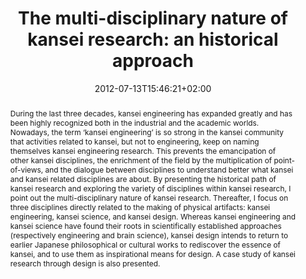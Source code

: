 ---
members: ["PLevy"]
slug: the-multi-disciplinary-nature-of-kansei-research-an-historical-approach
title: "The multi-disciplinary nature of kansei research: an historical approach"
tags: ['kansei', 'interdisciplinarity']
layout: single
searchFilter: Event
publitype: keynote
kansei: true
researchpage: true
research: 
    -  kansei
institution:
    logo: TUe
    short: 'TU/e'
    name: "Eindhoven University of Technology"
    web: "https://www.tue.nl/en/"
    colo: "#c72125"
chaire: false
date: 2012-07-13T15:46:21+02:00
reference: "Lévy, P. (2012). The multi-disciplinary nature of kansei research: an historical approach. Penghu, Taiwan."
abstract: "During the last three decades, kansei engineering has expanded greatly and has been highly recognized both in the industrial and the academic worlds. Nowadays, the term ‘kansei engineering’ is so strong in the kansei community that activities related to kansei, but not to engineering, keep on naming themselves kansei engineering research. This prevents the emancipation of other kansei disciplines, the enrichment of the field by the multiplication of point-of-views, and the dialogue between disciplines to understand better what kansei and kansei related disciplines are about.
By presenting the historical path of kansei research and exploring the variety of disciplines within kansei research, I point out the multi-disciplinary nature of kansei research. Thereafter, I focus on three disciplines directly related to the making of physical artifacts: kansei engineering, kansei science, and kansei design. Whereas kansei engineering and kansei science have found their roots in scientifically established approaches (respectively engineering and brain science), kansei design intends to return to earlier Japanese philosophical or cultural works to rediscover the essence of kansei, and to use them as inspirational means for design. A case study of kansei research through design is also presented."
video:
    video1:
        youtube: "nVvm8XQRSBE"
---
